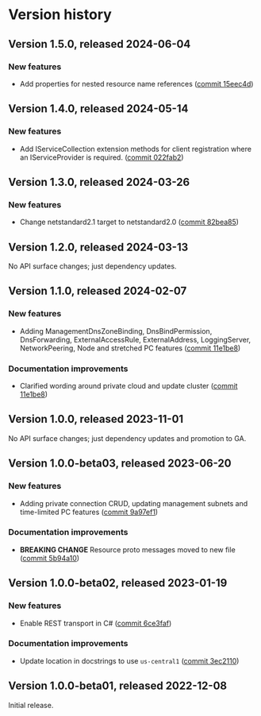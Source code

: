# Version history

## Version 1.5.0, released 2024-06-04

### New features

- Add properties for nested resource name references ([commit 15eec4d](https://github.com/googleapis/google-cloud-dotnet/commit/15eec4dabb9fd3cf3b8f4b978d64b7ba435ca995))

## Version 1.4.0, released 2024-05-14

### New features

- Add IServiceCollection extension methods for client registration where an IServiceProvider is required. ([commit 022fab2](https://github.com/googleapis/google-cloud-dotnet/commit/022fab203f28fb9c608972af7f8b83f571ae5694))

## Version 1.3.0, released 2024-03-26

### New features

- Change netstandard2.1 target to netstandard2.0 ([commit 82bea85](https://github.com/googleapis/google-cloud-dotnet/commit/82bea850661975b9750ac30753528cc9d2e05240))

## Version 1.2.0, released 2024-03-13

No API surface changes; just dependency updates.

## Version 1.1.0, released 2024-02-07

### New features

- Adding ManagementDnsZoneBinding, DnsBindPermission, DnsForwarding, ExternalAccessRule, ExternalAddress, LoggingServer, NetworkPeering, Node and stretched PC features ([commit 11e1be8](https://github.com/googleapis/google-cloud-dotnet/commit/11e1be85ad44b9ba4ef2178c50bd8a6b7a424cf1))

### Documentation improvements

- Clarified wording around private cloud and update cluster ([commit 11e1be8](https://github.com/googleapis/google-cloud-dotnet/commit/11e1be85ad44b9ba4ef2178c50bd8a6b7a424cf1))

## Version 1.0.0, released 2023-11-01

No API surface changes; just dependency updates and promotion to GA.

## Version 1.0.0-beta03, released 2023-06-20

### New features

- Adding private connection CRUD, updating management subnets and time-limited PC features ([commit 9a97ef1](https://github.com/googleapis/google-cloud-dotnet/commit/9a97ef14b85a0d530641bf033f55139af723a5c3))

### Documentation improvements

- **BREAKING CHANGE** Resource proto messages moved to new file ([commit 5b94a10](https://github.com/googleapis/google-cloud-dotnet/commit/5b94a10aea6bf2d7f9e874e16ad02637bc586bb3))
## Version 1.0.0-beta02, released 2023-01-19

### New features

- Enable REST transport in C# ([commit 6ce3faf](https://github.com/googleapis/google-cloud-dotnet/commit/6ce3faf6f74ea6c63e14ee4c77627a6774fb807f))

### Documentation improvements

- Update location in docstrings to use `us-central1` ([commit 3ec2110](https://github.com/googleapis/google-cloud-dotnet/commit/3ec2110e9600ef474d2939749d3981f4eb13e40b))

## Version 1.0.0-beta01, released 2022-12-08

Initial release.
